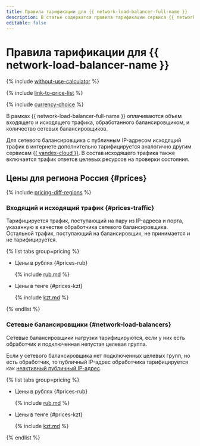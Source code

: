 ```yaml
---
title: Правила тарификации для {{ network-load-balancer-full-name }}
description: В статье содержатся правила тарификации сервиса {{ network-load-balancer-name }}.
editable: false
---
```


# Правила тарификации для {{ network-load-balancer-name }}

{% include [without-use-calculator](../_includes/pricing/without-use-calculator.md) %}

{% include [link-to-price-list](../_includes/pricing/link-to-price-list.md) %}

{% include [currency-choice](../_includes/pricing/currency-choice.md) %}

В рамках {{ network-load-balancer-full-name }} оплачиваются объем входящего и исходящего трафика, обработанного балансировщиком, и количество сетевых балансировщиков.

Для сетевого балансировщика с публичным IP-адресом исходящий трафик в интернете дополнительно тарифицируется аналогично другим сервисам [{{ yandex-cloud }}](../vpc/pricing.md#prices-traffic). В состав исходящего трафика также включается трафик ответов целевых ресурсов на проверки состояния.


## Цены для региона Россия {#prices}



{% include [pricing-diff-regions](../_includes/pricing-diff-regions.md) %}


### Входящий и исходящий трафик {#prices-traffic}

Тарифицируется трафик, поступающий на пару из IP-адреса и порта, указанную в качестве обработчика сетевого балансировщика. Остальной трафик, поступающий на балансировщик, не принимается и не тарифицируется.


{% list tabs group=pricing %}

- Цены в рублях {#prices-rub}

  {% include [rub.md](../_pricing/network-load-balancer/rub-traffic.md) %}

- Цены в тенге {#prices-kzt}

  {% include [kzt.md](../_pricing/network-load-balancer/kzt-traffic.md) %}

{% endlist %}




### Сетевые балансировщики {#network-load-balancers}

Сетевые балансировщики нагрузки тарифицируются, если у них есть обработчик и подключенная непустая целевая группа.

Если у сетевого балансировщика нет подключенных целевых групп, но есть обработчик, то публичный IP-адрес обработчика тарифицируется как [неактивный публичный IP-адрес](../vpc/pricing.md#prices-public-ip).


{% list tabs group=pricing %}

- Цены в рублях {#prices-rub}

  {% include [rub.md](../_pricing/network-load-balancer/rub-balancer.md) %}

- Цены в тенге {#prices-kzt}

  {% include [kzt.md](../_pricing/network-load-balancer/kzt-balancer.md) %}

{% endlist %}



